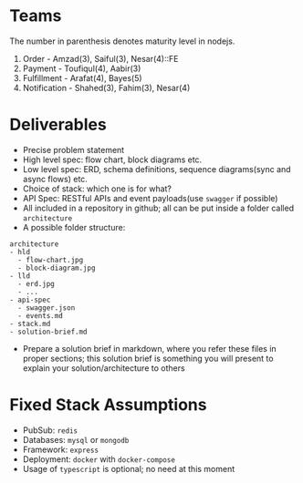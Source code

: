 # Teams

The number in parenthesis denotes maturity level in nodejs.

1. Order - Amzad(3), Saiful(3), Nesar(4)::FE
2. Payment - Toufiqul(4), Aabir(3)
3. Fulfillment - Arafat(4), Bayes(5)
4. Notification - Shahed(3), Fahim(3), Nesar(4)

# Deliverables

- Precise problem statement
- High level spec: flow chart, block diagrams etc.
- Low level spec: ERD, schema definitions, sequence diagrams(sync and async flows) etc.
- Choice of stack: which one is for what?
- API Spec: RESTful APIs and event payloads(use `swagger` if possible)
- All included in a repository in github; all can be put inside a folder called `architecture`
- A possible folder structure:
```
architecture
- hld
  - flow-chart.jpg
  - block-diagram.jpg
- lld
  - erd.jpg
  - ...
- api-spec
  - swagger.json
  - events.md
- stack.md
- solution-brief.md
```
- Prepare a solution brief in markdown, where you refer these files in proper sections; this solution brief is something you will present to explain your solution/architecture to others

# Fixed Stack Assumptions

- PubSub: `redis`
- Databases: `mysql` or `mongodb`
- Framework: `express`
- Deployment: `docker` with `docker-compose`
- Usage of `typescript` is optional; no need at this moment
